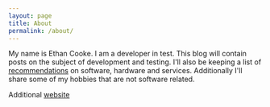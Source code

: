 ```yaml
---
layout: page
title: About
permalink: /about/
---
```

My name is Ethan Cooke. I am a developer in test. This blog will contain posts on the subject of development and testing. I'll also be keeping a list of [recommendations](/recommendations) on software, hardware and services. Additionally I'll share some of my hobbies that are not software related.

Additional [website][website] 

[website]: http://ethancooke.ca